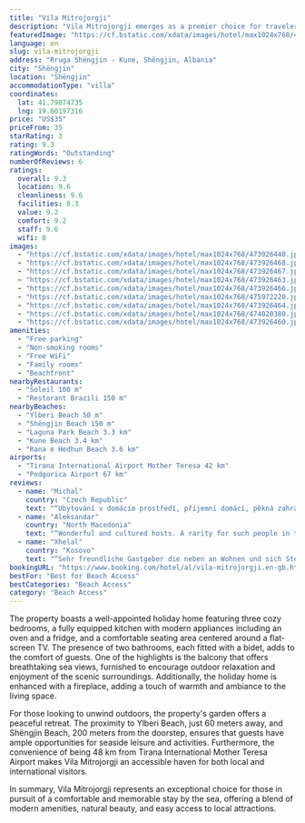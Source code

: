 ```yaml
---
title: "Vila Mitrojorgji"
description: "Vila Mitrojorgji emerges as a premier choice for travelers seeking a serene beachfront escape in Shëngjin."
featuredImage: "https://cf.bstatic.com/xdata/images/hotel/max1024x768/473926440.jpg?k=f5f91c2eeceb2ed2e8135d440f51e51c03837a8da0bcef85e90f6647984a48b3&o=&hp=1"
language: en
slug: vila-mitrojorgji
address: "Rruga Shëngjin - Kune, Shëngjin, Albania"
city: "Shëngjin"
location: "Shëngjin"
accommodationType: "villa"
coordinates:
  lat: 41.79874735
  lng: 19.60197316
price: "US$35"
priceFrom: 35
starRating: 3
rating: 9.3
ratingWords: "Outstanding"
numberOfReviews: 6
ratings:
  overall: 9.3
  location: 9.6
  cleanliness: 9.6
  facilities: 8.3
  value: 9.2
  comfort: 9.2
  staff: 9.6
  wifi: 0
images:
  - "https://cf.bstatic.com/xdata/images/hotel/max1024x768/473926440.jpg?k=f5f91c2eeceb2ed2e8135d440f51e51c03837a8da0bcef85e90f6647984a48b3&o=&hp=1"
  - "https://cf.bstatic.com/xdata/images/hotel/max1024x768/473926468.jpg?k=1f1af4e3870d3e9adc248aba0bab22221b59659a57c116da68a699554b8e5ae7&o=&hp=1"
  - "https://cf.bstatic.com/xdata/images/hotel/max1024x768/473926467.jpg?k=49ee6aae1623a186a06e7b8f1d0121879312a172b55acf31b4fc8fc3e9d16318&o=&hp=1"
  - "https://cf.bstatic.com/xdata/images/hotel/max1024x768/473926463.jpg?k=2f9fe7bef93061f1fd8afae5a62a1aa9701a79a4dcad3e4a35f2b38b69e45b3e&o=&hp=1"
  - "https://cf.bstatic.com/xdata/images/hotel/max1024x768/473926466.jpg?k=8cedd6d18f8747f0d815a202b4b9444081631ce029362544e61b4ffa4fc3ecba&o=&hp=1"
  - "https://cf.bstatic.com/xdata/images/hotel/max1024x768/475972220.jpg?k=8d52759f90746b4e81dd7a773a97c504016e81b7f96a1c1f51b5d32d1cc5e166&o=&hp=1"
  - "https://cf.bstatic.com/xdata/images/hotel/max1024x768/473926464.jpg?k=8299784075182465acb9255c486248dd404afe0d715d275b9f4ffa9fe382d744&o=&hp=1"
  - "https://cf.bstatic.com/xdata/images/hotel/max1024x768/474020380.jpg?k=714ee3a416ffc52d95ef598dac809e9ac0b881ae263adf76589f943545bdca4a&o=&hp=1"
  - "https://cf.bstatic.com/xdata/images/hotel/max1024x768/473926460.jpg?k=f176b662be1381b3e53b18ed66b10f090f85cf16a6cf8bb39f0c7f3013393278&o=&hp=1"
amenities:
  - "Free parking"
  - "Non-smoking rooms"
  - "Free WiFi"
  - "Family rooms"
  - "Beachfront"
nearbyRestaurants:
  - "Soleil 100 m"
  - "Restorant Brazili 150 m"
nearbyBeaches:
  - "Ylberi Beach 50 m"
  - "Shëngjin Beach 150 m"
  - "Laguna Park Beach 3.3 km"
  - "Kune Beach 3.4 km"
  - "Rana e Hedhun Beach 3.6 km"
airports:
  - "Tirana International Airport Mother Teresa 42 km"
  - "Podgorica Airport 67 km"
reviews:
  - name: "Michal"
    country: "Czech Republic"
    text: "“Ubytování v domácím prostředí, příjemní domácí, pěkná zahrada i dům.”"
  - name: "Aleksandar"
    country: "North Macedonia"
    text: "“Wonderful and cultured hosts. A rarity for such people in the town. The one-word hook is like a fairy tale. I recommend to everyone!”"
  - name: "Xhelal"
    country: "Kosovo"
    text: "“Sehr freundliche Gastgeber die neben an Wohnen und sich Steht’s bemühen das es an nichts Fehlt!”"
bookingURL: "https://www.booking.com/hotel/al/vila-mitrojorgji.en-gb.html?aid=8035640"
bestFor: "Best for Beach Access"
bestCategories: "Beach Access"
category: "Beach Access"
---
```


The property boasts a well-appointed holiday home featuring three cozy bedrooms, a fully equipped kitchen with modern appliances including an oven and a fridge, and a comfortable seating area centered around a flat-screen TV. The presence of two bathrooms, each fitted with a bidet, adds to the comfort of guests. One of the highlights is the balcony that offers breathtaking sea views, furnished to encourage outdoor relaxation and enjoyment of the scenic surroundings. Additionally, the holiday home is enhanced with a fireplace, adding a touch of warmth and ambiance to the living space.

For those looking to unwind outdoors, the property's garden offers a peaceful retreat. The proximity to Ylberi Beach, just 60 meters away, and Shëngjin Beach, 200 meters from the doorstep, ensures that guests have ample opportunities for seaside leisure and activities. Furthermore, the convenience of being 48 km from Tirana International Mother Teresa Airport makes Vila Mitrojorgji an accessible haven for both local and international visitors.

In summary, Vila Mitrojorgji represents an exceptional choice for those in pursuit of a comfortable and memorable stay by the sea, offering a blend of modern amenities, natural beauty, and easy access to local attractions.